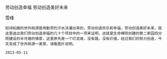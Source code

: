 劳动创造幸福 劳动创造美好未来

雪峰


    如诗如画的世外桃源是用勤劳的汗水浇灌出来的，劳动创造欢乐和幸福，劳动创造美好未来，我这里选出我们劳动创造幸福的几十个项目中的一项来证明，这就是生命禅院创建的第二家园四分院建设的半月塘的情景，这里原先是一个烂泥坡，没有路，没有价值，经过我们的努力创造，今天变成了世外桃源一美景，请看图片说明。

    2013-05-11



